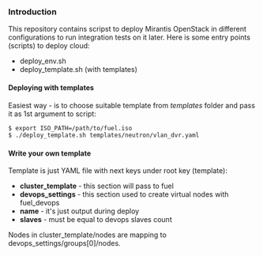 ### Introduction

This repository contains scripst to deploy Mirantis OpenStack in different configurations to run integration tests on it later. Here is some entry points (scripts) to deploy cloud:

* deploy_env.sh
* deploy_template.sh (with templates)


#### Deploying with templates

Easiest way - is to choose suitable template from *templates* folder and pass it as 1st argument to script:

```bash
$ export ISO_PATH=/path/to/fuel.iso
$ ./deploy_template.sh templates/neutron/vlan_dvr.yaml
```

#### Write your own template

Template is just YAML file with next keys under root key (template):

* **cluster_template** - this section will pass to fuel
* **devops_settings** - this section used to create virtual nodes with fuel_devops
* **name** - it's just output during deploy
* **slaves** - must be equal to devops slaves count

Nodes in cluster_template/nodes are mapping to devops_settings/groups[0]/nodes.
